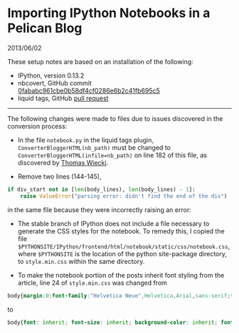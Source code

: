 # Importing IPython Notebooks in a Pelican Blog

2013/06/02

These setup notes are based on an installation of the following:

* IPython, version 0.13.2
* nbcovert, GitHub commit [0fababc961cbe0b58df4cf0286e6b2c41fb695c5](https://github.com/ipython/nbconvert/commit/0fababc961cbe0b58df4cf0286e6b2c41fb695c5)
* liquid tags, GitHub [pull request](https://github.com/getpelican/pelican-plugins/pull/21)

------------------

The following changes were made to files due to issues discovered in the conversion process:

* In the file `notebook.py` in the liquid tags plugin, `ConverterBloggerHTML(nb_path)` must be changed to `ConverterBloggerHTML(infile=nb_path)` on line 182 of this file, as discovered by [Thomas Wiecki](https://mobile.twitter.com/TWiecki/status/336847153374838784). 

* Remove two lines (144-145),

```python
if div_start not in [len(body_lines), len(body_lines) - 1]:  
    raise ValueError("parsing error: didn't find the end of the div")
```  

in the same file because they were incorrectly raising an error:

* The stable branch of IPython does not include a file necessary to generate the CSS styles for the notebook. To remedy this, I copied the file `$PYTHONSITE/IPython/frontend/html/notebook/static/css/notebook.css`, where `$PYTHONSITE` is the location of the python site-package directory, to `style.min.css` within the same directory.

* To make the notebook portion of the posts inherit font styling from the article, line 24 of `style.min.css` was changed from  

```css
body{margin:0;font-family:"Helvetica Neue",Helvetica,Arial,sans-serif;font-size:13px;line-height:2 px;color:#000000;background-color:#ffffff;}
```

to

```css
body{font: inherit; font-size: inherit; background-color: inherit; font-family: inherit;} a{color:#0088cc;text-decoration:none;}
```
